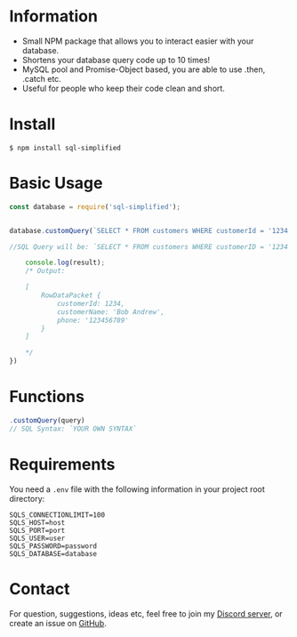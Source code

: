 # Information

* Small NPM package that allows you to interact easier with your database.
* Shortens your database query code up to 10 times!
* MySQL pool and Promise-Object based, you are able to use .then, .catch etc.
* Useful for people who keep their code clean and short.

# Install

`$ npm install sql-simplified`

# Basic Usage
```js
const database = require('sql-simplified');


database.customQuery(`SELECT * FROM customers WHERE customerId = '1234'`).then(function(result) {

//SQL Query will be: `SELECT * FROM customers WHERE customerID = '1234'`

    console.log(result);
    /* Output:

    [
        RowDataPacket {
            customerId: 1234,
            customerName: 'Bob Andrew',
            phone: '123456789'
        }
    ]

    */
})

```

# Functions
```js
.customQuery(query)
// SQL Syntax: `YOUR OWN SYNTAX`
```

# Requirements

You need a `.env` file with the following information in your project root directory:

```env
SQLS_CONNECTIONLIMIT=100
SQLS_HOST=host
SQLS_PORT=port
SQLS_USER=user
SQLS_PASSWORD=password
SQLS_DATABASE=database
```

# Contact

For question, suggestions, ideas etc, feel free to join my [Discord server](https://discord.gg/XREwwMM9Bv), or create an issue on [GitHub](https://github.com/emiratee/sql-simplified).